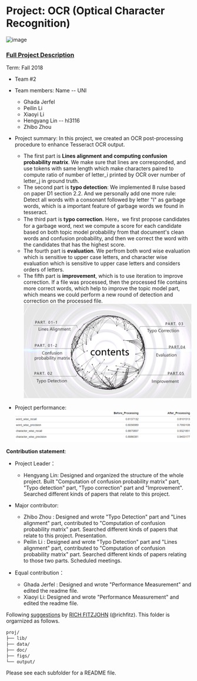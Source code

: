 # Project: OCR (Optical Character Recognition) 

![image](figs/intro.png)

### [Full Project Description](doc/project4_desc.md)

Term: Fall 2018

+ Team #2
+ Team members: Name -- UNI
	+ Ghada Jerfel 
	+ Peilin Li
	+ Xiaoyi Li
	+ Hengyang Lin -- hl3116
	+ Zhibo Zhou

+ Project summary: In this project, we created an OCR post-processing procedure to enhance Tesseract OCR output.
  + The first part is **Lines alignment and computing confusion probability matrix**. We make sure that lines are corresponded, and use tokens with same length which make characters paired to compute ratio of number of letter_i printed by OCR over number of letter_j in ground truth.
  + The second part is **typo detection**: We implemented 8 rulse based on paper D1 section 2.2. And we personally add one more rule: Detect all words with a consonant followed by letter "l" as garbage words, which is a important feature of garbage words we found in tesseract.
  + The third part is **typo correction**. Here，we first propose candidates for a garbage word, next we compute a score for each candidate based on both topic model probability from that document's clean words and confusion probability, and then we correct the word with the candidates that has the highest score.
  + The fourth part is **evaluation**. We perfrom both word wise evaluation which is sensitive to upper case letters, and character wise evaluation which is sensitive to upper case letters and considers orders of letters.
  + The fifth part is **improvement**, which is to use iteration to improve correction. If a file was processed, then the processed file contains more correct words, which help to improve the topic model part, which means we could perform a new round of detection and correction on the processed file.
![screenshot](figs/proj4.png)

+ Project performance:
![screenshot](figs/evaluation.png)

**Contribution statement**: 
+ Project Leader：
  + Hengyang Lin: Designed and organized the structure of the whole project. Built "Computation of confusion probability matrix" part, "Typo detection" part, "Typo correction" part and "Improvement". Searched different kinds of papers that relate to this project.
  
+ Major contributor:
  + Zhibo Zhou : Designed and wrote "Typo Detection" part and "Lines alignment" part, contributed to "Computation of confusion probability matrix" part. Searched different kinds of papers that relate to this project. Presentation.
  + Peilin Li : Designed and wrote "Typo Detection" part and "Lines alignment" part, contributed to "Computation of confusion probability matrix" part. Searched different kinds of papers relating to those two parts. Scheduled meetings.
  
+ Equal contribution：
  + Ghada Jerfel : Designed and wrote "Performance Measurement" and edited the readme file.
  + Xiaoyi Li: Designed and wrote "Performance Measurement" and edited the readme file.
  


Following [suggestions](http://nicercode.github.io/blog/2013-04-05-projects/) by [RICH FITZJOHN](http://nicercode.github.io/about/#Team) (@richfitz). This folder is orgarnized as follows.

```
proj/
├── lib/
├── data/
├── doc/
├── figs/
└── output/
```

Please see each subfolder for a README file.
